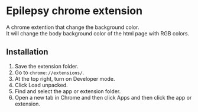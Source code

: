 # Epilepsy chrome extension

A chrome extention that change the background color.  
It will change the body background color of the html page with RGB colors.

## Installation

1. Save the extension folder.
2. Go to `chrome://extensions/`.
3. At the top right, turn on Developer mode.
4. Click Load unpacked.
5. Find and select the app or extension folder.
6. Open a new tab in Chrome and then click Apps and then click the app or extension.
